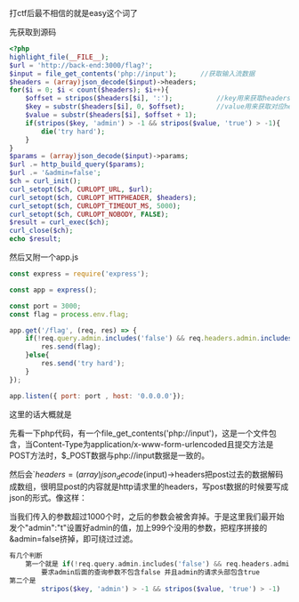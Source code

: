 打ctf后最不相信的就是easy这个词了

先获取到源码

```php
<?php
highlight_file(__FILE__);
$url = 'http://back-end:3000/flag?';
$input = file_get_contents('php://input');      //获取输入流数据
$headers = (array)json_decode($input)->headers;
for($i = 0; $i < count($headers); $i++){
    $offset = stripos($headers[$i], ':');           //key用来获取headers
    $key = substr($headers[$i], 0, $offset);		//value用来获取对应headers的值
    $value = substr($headers[$i], $offset + 1);
    if(stripos($key, 'admin') > -1 && stripos($value, 'true') > -1){
        die('try hard');
    }
}
$params = (array)json_decode($input)->params;
$url .= http_build_query($params);
$url .= '&admin=false';
$ch = curl_init();
curl_setopt($ch, CURLOPT_URL, $url);
curl_setopt($ch, CURLOPT_HTTPHEADER, $headers);
curl_setopt($ch, CURLOPT_TIMEOUT_MS, 5000);
curl_setopt($ch, CURLOPT_NOBODY, FALSE);
$result = curl_exec($ch);
curl_close($ch);
echo $result;
```

然后又附一个app.js

```javascript
const express = require('express');

const app = express();

const port = 3000;
const flag = process.env.flag;

app.get('/flag', (req, res) => {
    if(!req.query.admin.includes('false') && req.headers.admin.includes('true')){
        res.send(flag);
    }else{
        res.send('try hard');
    }
});

app.listen({ port: port , host: '0.0.0.0'});

```

这里的话大概就是

先看一下php代码，有一个file_get_contents('php://input')，这是一个文件包含，当Content-Type为application/x-www-form-urlencoded且提交方法是POST方法时，$_POST数据与php://input数据是一致的。

然后会`$headers = (array)json_decode($input)->headers把post过去的数据解码成数组，很明显post的内容就是http请求里的headers，写post数据的时候要写成json的形式。像这样：

当我们传入的参数超过1000个时，之后的参数会被舍弃掉。于是这里我们最开始发个"admin":"t"设置好admin的值，加上999个没用的参数，把程序拼接的&admin=false挤掉，即可绕过过滤。

```php
有几个判断
    第一个就是 if(!req.query.admin.includes('false') && req.headers.admin.includes('true'))
        要求admin后面的查询参数不包含false 并且admin的请求头部包含true
第二个是
        stripos($key, 'admin') > -1 && stripos($value, 'true') > -1)
```

